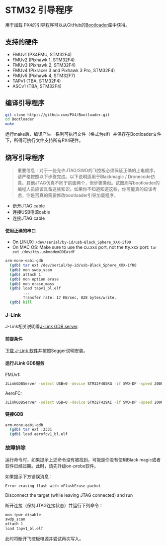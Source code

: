 
# STM32 引导程序

用于加载 PX4的引导程序可以从GitHub的[Bootloader](https://github.com/px4/bootloader)库中获得。

## 支持的硬件
  * FMUv1 (PX4FMU, STM32F4)
  * FMUv2 (Pixhawk 1, STM32F4)
  * FMUv3 (Pixhawk 2, STM32F4)
  * FMUv4 (Pixracer 3 and Pixhawk 3 Pro, STM32F4)
  * FMUv5 (Pixhawk 4, STM32F7)
  * TAPv1 (TBA, STM32F4)
  * ASCv1 (TBA, STM32F4)


##  编译引导程序
```bash
git clone https://github.com/PX4/Bootloader.git
cd Bootloader
make
```


运行make后，编译产生一系列可执行文件（格式为elf）并保存在Bootloader文件下，所得可执行文件支持所有PX4硬件。

## 烧写引导程序

>重要信息：对于一些允许JTAG/SWD的飞控板必须保证正确的上电顺序。请严格按照以下步骤完成。以下说明适用于Blackmagic / Dronecode仿真。其他JTAG仿真不同于前面两个，但步骤类似。试图刷写bootloader的编程人员应该具备这些知识。如果你不知道知道这些，你可能真的应该考虑，你是否真的需要修改bootloader引导加载程序。
  
  * 断开JTAG cable
  * 连接USB电源cable
  * 连接JTAG cable

#### 使用正确的串口
  * On LINUX: ```/dev/serial/by-id/usb-Black_Sphere_XXX-if00```
  * On MAC OS: Make sure to use the cu.xxx port, not the tty.xxx port: ```tar ext /dev/tty.usbmodemDDEasdf```

```bash
arm-none-eabi-gdb
  (gdb) tar ext /dev/serial/by-id/usb-Black_Sphere_XXX-if00
  (gdb) mon swdp_scan
  (gdb) attach 1
  (gdb) mon option erase
  (gdb) mon erase_mass
  (gdb) load tapv1_bl.elf
        ...
        Transfer rate: 17 KB/sec, 828 bytes/write.
  (gdb) kill
```

### J-Link
J-Link相关说明看[J-Link GDB server](https://www.segger.com/jlink-gdb-server.html).
#### 前提条件
[下载 J-Link 软件](https://www.segger.com/downloads/jlink#)并按照Segger说明安装。
#### 运行JLink GDB服务
FMUv1:
```bash
JLinkGDBServer -select USB=0 -device STM32F405RG -if SWD-DP -speed 20000
```

AeroFC:
```bash
JLinkGDBServer -select USB=0 -device STM32F429AI -if SWD-DP -speed 20000
```

#### 链接GDB
```bash
arm-none-eabi-gdb
  (gdb) tar ext :2331
  (gdb) load aerofcv1_bl.elf
```

### 故障排除
运行命令时，如果提示上述命令没有被找到，可能是你没有使用Black magic或者软件已经过期。此时，请先升级on-probe软件。


如果提示下方错误消息：

```Error erasing flash with vFlashErase packet```

Disconnect the target (while leaving JTAG connected) and run 

断开连接（保持JTAG连接状态）并运行下列命令：

```bash
mon tpwr disable
swdp_scan
attach 1
load tapv1_bl.elf
```

此时将断开飞控板电源并尝试再次写入。
